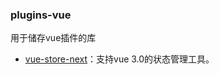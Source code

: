 ### plugins-vue
用于储存vue插件的库

* [vue-store-next](https://github.com/Vitaminaq/plugins-vue/tree/master/vue-store-next)：支持vue 3.0的状态管理工具。
